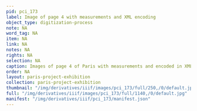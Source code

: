 ```yaml
---
pid: pci_173
label: Image of page 4 with measurements and XML encoding
object_type: digitization-process
note: NA
word_tag: NA
item: NA
link: NA
notes: NA
rights: NA
selection: NA
caption: Images of page 4 of Paris with measurements and encoded in XML
order: NA
layout: paris-project-exhibition
collection: paris-project-exhibition
thumbnail: "/img/derivatives/iiif/images/pci_173/full/250,/0/default.jpg"
full: "/img/derivatives/iiif/images/pci_173/full/1140,/0/default.jpg"
manifest: "/img/derivatives/iiif/pci_173/manifest.json"
---
```

